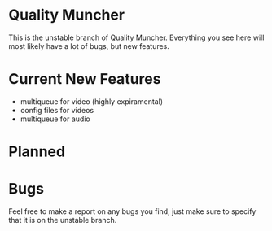 # Quality Muncher

This is the unstable branch of Quality Muncher. Everything you see here will most likely have a lot of bugs, but new features.

# Current New Features

 - multiqueue for video (highly expiramental)
 - config files for videos
 - multiqueue for audio

# Planned


# Bugs

Feel free to make a report on any bugs you find, just make sure to specify that it is on the unstable branch.